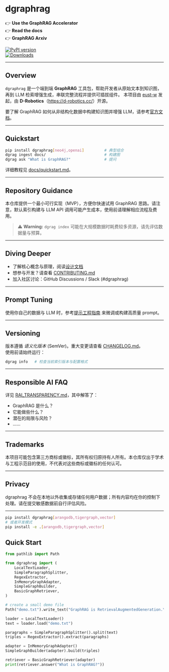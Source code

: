 # dgraphrag

👉 **Use the GraphRAG Accelerator**  
👉 **Read the docs**  
👉 **GraphRAG Arxiv**  

[![PyPI version](https://img.shields.io/pypi/v/dgraphrag.svg?logo=pypi)](https://pypi.org/project/dgraphrag/)  
[![Downloads](https://static.pepy.tech/badge/dgraphrag)](https://pepy.tech/project/dgraphrag)

---

## Overview

`dgraphrag` 是一个端到端 **GraphRAG** 工具包，帮助开发者从原始文本到知识图，再到 LLM 检索增强生成，串联完整流程并提供可插拔组件。
本项目由 [eust-w](https://github.com/eust-w) 发起，由 **D-Robotics**（<https://d-robotics.cc/>）开源。

要了解 GraphRAG 如何从非结构化数据中构建知识图并增强 LLM，请参考[官方文档](https://d-robotics.cc/docs)。

---

## Quickstart

```bash
pip install dgraphrag[neo4j,openai]         # 典型组合
dgrag ingest docs/                          # 构建图
dgrag ask "What is GraphRAG?"               # 提问
```

详细教程见 [docs/quickstart.md](docs/quickstart.md)。

---

## Repository Guidance

本仓库提供一个最小可行实现（MVP），方便你快速试用 GraphRAG 思路。请注意，默认索引构建与 LLM API 调用可能产生成本，使用前请理解相应流程及费用。

> ⚠️ **Warning:** `dgrag index` 可能在大规模数据时耗费较多资源，请先评估数据量与预算。

---

## Diving Deeper

- 了解核心概念与原理，阅读[设计文档](docs/design.md)  
- 想参与开发？请查看 [CONTRIBUTING.md](CONTRIBUTING.md)  
- 加入社区讨论：GitHub Discussions / Slack (#dgraphrag)

---

## Prompt Tuning

使用你自己的数据与 LLM 时，参考[提示工程指南](docs/prompt_tuning.md) 来微调或构建高质量 prompt。

---

## Versioning

版本遵循 *语义化版本* (SemVer)。重大变更请查看 [CHANGELOG.md](CHANGELOG.md)。  
使用前请始终运行：

```bash
dgrag info   # 检查当前索引版本与配置格式
```

---

## Responsible AI FAQ

详见 [RAI_TRANSPARENCY.md](RAI_TRANSPARENCY.md)，其中解答了：

- GraphRAG 是什么？  
- 它能做些什么？  
- 潜在的局限与风险？  
- ……

---

## Trademarks

本项目可能包含第三方商标或徽标，其所有权归原持有人所有。本仓库仅出于学术与工程示范目的使用，不代表对这些商标或徽标的任何认可。

---

## Privacy

dgraphrag 不会在本地以外收集或存储任何用户数据；所有内容均在你的控制下处理。请在提交敏感数据前自行评估风险。

---
```bash
pip install dgraphrag[arangodb,tigergraph,vector]
# 或者开发模式
pip install -e .[arangodb,tigergraph,vector]
```

## Quick Start
```python
from pathlib import Path

from dgraphrag import (
    LocalTextLoader,
    SimpleParagraphSplitter,
    RegexExtractor,
    InMemoryGraphAdapter,
    SimpleGraphBuilder,
    BasicGraphRetriever,
)

# create a small demo file
Path("demo.txt").write_text("GraphRAG is RetrievalAugmentedGeneration.\n\nRetrievalAugmentedGeneration is Powerful.")

loader = LocalTextLoader()
text = loader.load("demo.txt")

paragraphs = SimpleParagraphSplitter().split(text)
triples = RegexExtractor().extract(paragraphs)

adapter = InMemoryGraphAdapter()
SimpleGraphBuilder(adapter).build(triples)

retriever = BasicGraphRetriever(adapter)
print(retriever.answer("What is GraphRAG?"))
```
